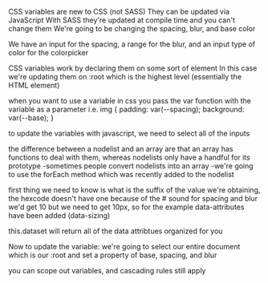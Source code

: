 CSS variables are new to CSS (not SASS)
They can be updated via JavaScript
With SASS they're updated at compile time and you can't change them
We're going to be changing the spacing, blur, and base color

We have an input for the spacing, a range for the blur, and an input type of color for the colorpicker

CSS variables work by declaring them on some sort of element
    In this case we're updating them on :root which is the highest level (essentially the HTML element)

when you want to use a variable in css you pass the var function with the variable as a parameter
i.e.
    img {
        padding: var(--spacing);
        background: var(--base);
    }

to update the variables with javascript, we need to select all of the inputs

the difference between a nodelist and an array are that an array has functions to deal with them, whereas nodelists only have a handful for its prototype
-sometimes people convert nodelists into an array
-we're going to use the forEach method which was recently added to the nodelist

first thing we need to know is what is the suffix of the value we're obtaining, the hexcode doesn't have one because of the # sound
for spacing and blur we'd get 10 but we need to get 10px, so for the example data-attributes have been added (data-sizing)

this.dataset will return all of the data attribtues organized for you

Now to update the variable:
we're going to select our entire document which is our :root and set a property of base, spacing, and blur

you can scope out variables, and cascading rules still apply
